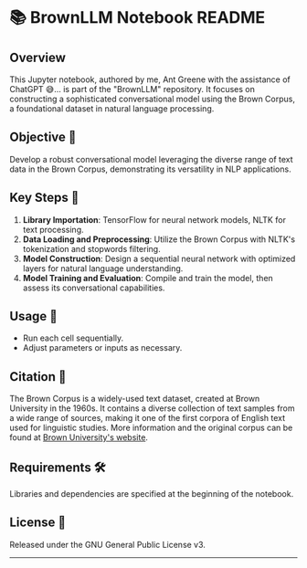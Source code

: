 # 📚 BrownLLM Notebook README

## Overview
This Jupyter notebook, authored by me, Ant Greene with the assistance of ChatGPT 😅... is part of the "BrownLLM" repository. It focuses on constructing a sophisticated conversational model using the Brown Corpus, a foundational dataset in natural language processing.

## Objective 🎯
Develop a robust conversational model leveraging the diverse range of text data in the Brown Corpus, demonstrating its versatility in NLP applications.

## Key Steps 🔑
1. **Library Importation**: TensorFlow for neural network models, NLTK for text processing.
2. **Data Loading and Preprocessing**: Utilize the Brown Corpus with NLTK's tokenization and stopwords filtering.
3. **Model Construction**: Design a sequential neural network with optimized layers for natural language understanding.
4. **Model Training and Evaluation**: Compile and train the model, then assess its conversational capabilities.

## Usage 🚀
- Run each cell sequentially.
- Adjust parameters or inputs as necessary.

## Citation 📖
The Brown Corpus is a widely-used text dataset, created at Brown University in the 1960s. It contains a diverse collection of text samples from a wide range of sources, making it one of the first corpora of English text used for linguistic studies. More information and the original corpus can be found at [Brown University's website](https://www.brown.edu/).

## Requirements 🛠️
Libraries and dependencies are specified at the beginning of the notebook.

## License 📄
Released under the GNU General Public License v3.
______________________________________
